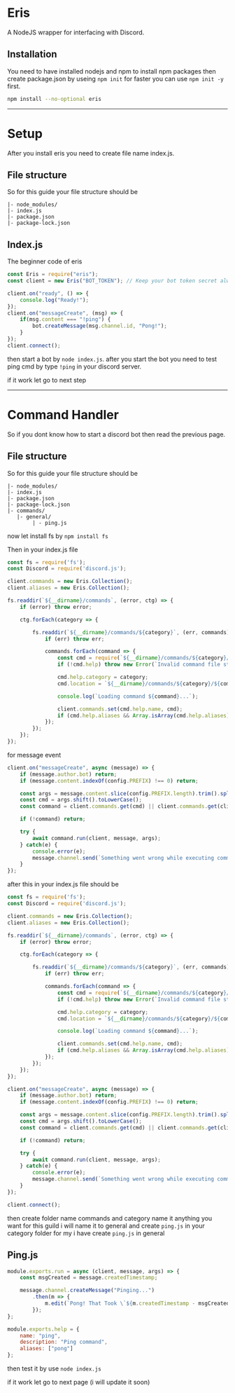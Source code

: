 # Eris
A NodeJS wrapper for interfacing with Discord.

## Installation

You need to have installed nodejs and npm to install npm packages then create package.json by useing `npm init` for faster you can use `npm init -y` first.

```bash
npm install --no-optional eris
```

---

# Setup

After you install eris you need to create file name index.js.

## File structure

So for this guide your file structure should be

```
|- node_modules/
|- index.js
|- package.json
|- package-lock.json
```

## Index.js

The beginner code of eris

```js
const Eris = require("eris");
const client = new Eris("BOT_TOKEN"); // Keep your bot token secret always

client.on("ready", () => {
    console.log("Ready!");
});
client.on("messageCreate", (msg) => {
    if(msg.content === "!ping") {
        bot.createMessage(msg.channel.id, "Pong!");
    }
});
client.connect();
```

then start a bot by `node index.js`.
after you start the bot you need to test ping cmd by type `!ping` in your discord server.

if it work let go to next step

---

# Command Handler
So if you dont know how to start a discord bot then read the previous page.

## File structure

So for this guide your file structure should be

```
|- node_modules/
|- index.js
|- package.json
|- package-lock.json
|- commands/
   |- general/
        | - ping.js
```

now let install fs by `npm install fs`

Then in your index.js file

```js
const fs = require('fs');
const Discord = require('discord.js');

client.commands = new Eris.Collection();
client.aliases = new Eris.Collection();

fs.readdir(`${__dirname}/commands`, (error, ctg) => {
    if (error) throw error;

    ctg.forEach(category => {

        fs.readdir(`${__dirname}/commands/${category}`, (err, commands) => {
            if (err) throw err;

            commands.forEach(command => {
                const cmd = require(`${__dirname}/commands/${category}/${command}`);
                if (!cmd.help) throw new Error(`Invalid command file structure ${command}!`);

                cmd.help.category = category;
                cmd.location = `${__dirname}/commands/${category}/${command}`;

                console.log(`Loading command ${command}...`);

                client.commands.set(cmd.help.name, cmd);
                if (cmd.help.aliases && Array.isArray(cmd.help.aliases)) cmd.help.aliases.forEach(alias => client.aliases.set(alias, cmd.help.name));
            });
        });
    });
});


```

for message event

```js
client.on("messageCreate", async (message) => {
    if (message.author.bot) return;
    if (message.content.indexOf(config.PREFIX) !== 0) return;

    const args = message.content.slice(config.PREFIX.length).trim().split(" ");
    const cmd = args.shift().toLowerCase();
    const command = client.commands.get(cmd) || client.commands.get(client.aliases.get(cmd));

    if (!command) return;

    try {
        await command.run(client, message, args);
    } catch(e) {
        console.error(e);
        message.channel.send(`Something went wrong while executing command "**${command}**"!`);
    }
});
```

after this in your index.js file should be
```js
const fs = require('fs');
const Discord = require('discord.js');

client.commands = new Eris.Collection();
client.aliases = new Eris.Collection();

fs.readdir(`${__dirname}/commands`, (error, ctg) => {
    if (error) throw error;

    ctg.forEach(category => {

        fs.readdir(`${__dirname}/commands/${category}`, (err, commands) => {
            if (err) throw err;

            commands.forEach(command => {
                const cmd = require(`${__dirname}/commands/${category}/${command}`);
                if (!cmd.help) throw new Error(`Invalid command file structure ${command}!`);

                cmd.help.category = category;
                cmd.location = `${__dirname}/commands/${category}/${command}`;

                console.log(`Loading command ${command}...`);

                client.commands.set(cmd.help.name, cmd);
                if (cmd.help.aliases && Array.isArray(cmd.help.aliases)) cmd.help.aliases.forEach(alias => client.aliases.set(alias, cmd.help.name));
            });
        });
    });
});

client.on("messageCreate", async (message) => {
    if (message.author.bot) return;
    if (message.content.indexOf(config.PREFIX) !== 0) return;

    const args = message.content.slice(config.PREFIX.length).trim().split(" ");
    const cmd = args.shift().toLowerCase();
    const command = client.commands.get(cmd) || client.commands.get(client.aliases.get(cmd));

    if (!command) return;

    try {
        await command.run(client, message, args);
    } catch(e) {
        console.error(e);
        message.channel.send(`Something went wrong while executing command "**${command}**"!`);
    }
});

client.connect();
```

then create folder name commands and category name it anything you want for this guild i will name it to general and create `ping.js` in your category folder for my i have create `ping.js` in general

## Ping.js
```js
module.exports.run = async (client, message, args) => {
    const msgCreated = message.createdTimestamp;

    message.channel.createMessage("Pinging...")
        .then(m => {
            m.edit(`Pong! That Took \`${m.createdTimestamp - msgCreated}ms\``);
        });
};

module.exports.help = {
    name: "ping",
    description: "Ping command",
    aliases: ["pong"]
};
```

then test it by use `node index.js`

if it work let go to next page (i will update it soon)
